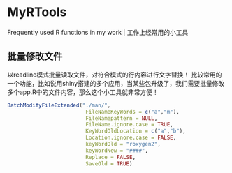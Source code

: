 # MyRTools
Frequently used R functions in my work | 工作上经常用的小工具
## 批量修改文件
以readline模式批量读取文件，对符合模式的行内容进行文字替换！
比较常用的一个功能，比如说用shiny搭建的多个应用，当某些包升级了，我们需要批量修改多个app.R中的文件内容，那么这个小工具就非常方便！

```r
BatchModifyFileExtended("./man/",
                         FileNameKeyWords = c("a","m"),
                         FileNamepattern = NULL,
                         FileName.ignore.case = TRUE,
                         KeyWordOldLocation = c("a","b"),
                         Location.ignore.case = FALSE,
                         keyWordOld = "roxygen2",
                         keyWordNew = "####",
                         Replace = FALSE,
                         SaveOld = TRUE)
```
